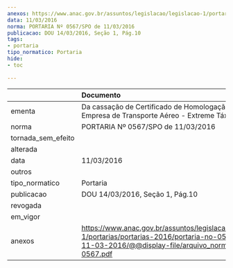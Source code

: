 ```yaml
---
anexos: https://www.anac.gov.br/assuntos/legislacao/legislacao-1/portarias/portarias-2016/portaria-no-0567-spo-de-11-03-2016/@@display-file/arquivo_norma/PA2016-0567.pdf
data: 11/03/2016
norma: PORTARIA Nº 0567/SPO de 11/03/2016
publicacao: DOU 14/03/2016, Seção 1, Pág.10
tags:
- portaria
tipo_normatico: Portaria
hide: 
- toc 
 
---
```


|                    | Documento                                                                                                                                                         |
|:-------------------|:------------------------------------------------------------------------------------------------------------------------------------------------------------------|
| ementa             | Da cassação de Certificado de Homologação de Empresa de Transporte Aéreo - Extreme Táxi Aéreo Ltda.                                                               |
| norma              | PORTARIA Nº 0567/SPO de 11/03/2016                                                                                                                                |
| tornada_sem_efeito |                                                                                                                                                                   |
| alterada           |                                                                                                                                                                   |
| data               | 11/03/2016                                                                                                                                                        |
| outros             |                                                                                                                                                                   |
| tipo_normatico     | Portaria                                                                                                                                                          |
| publicacao         | DOU 14/03/2016, Seção 1, Pág.10                                                                                                                                   |
| revogada           |                                                                                                                                                                   |
| em_vigor           |                                                                                                                                                                   |
| anexos             | https://www.anac.gov.br/assuntos/legislacao/legislacao-1/portarias/portarias-2016/portaria-no-0567-spo-de-11-03-2016/@@display-file/arquivo_norma/PA2016-0567.pdf |